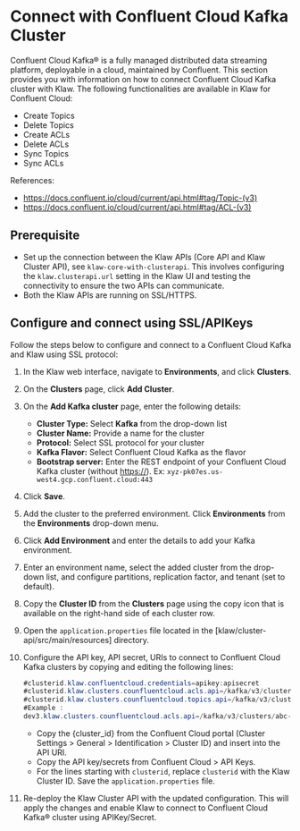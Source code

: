 # Connect with Confluent Cloud Kafka Cluster

Confluent Cloud Kafka® is a fully managed distributed data streaming
platform, deployable in a cloud, maintained by Confluent. This section
provides you with information on how to connect Confluent Cloud Kafka
cluster with Klaw. The following functionalities are available in Klaw for Confluent Cloud:

- Create Topics
- Delete Topics
- Create ACLs
- Delete ACLs
- Sync Topics
- Sync ACLs

References:

[//]: # "<!-- markdown-link-check-disable -->"

- <https://docs.confluent.io/cloud/current/api.html#tag/Topic-(v3)>
- <https://docs.confluent.io/cloud/current/api.html#tag/ACL-(v3)>

[//]: # "<!-- markdown-link-check-enable -->"

## Prerequisite

- Set up the connection between the Klaw APIs (Core API and Klaw Cluster
  API), see `klaw-core-with-clusterapi`.
  This involves configuring the `klaw.clusterapi.url` setting in the
  Klaw UI and testing the connectivity to ensure the two APIs can
  communicate.
- Both the Klaw APIs are running on SSL/HTTPS.

## Configure and connect using SSL/APIKeys

Follow the steps below to configure and connect to a Confluent Cloud Kafka and Klaw using SSL protocol:

1. In the Klaw web interface, navigate to **Environments**, and click
   **Clusters**.
2. On the **Clusters** page, click **Add Cluster**.
3. On the **Add Kafka cluster** page, enter the following details:

   - **Cluster Type:** Select **Kafka** from the drop-down list
   - **Cluster Name:** Provide a name for the cluster
   - **Protocol:** Select SSL protocol for your cluster
   - **Kafka Flavor:** Select Confluent Cloud Kafka as the flavor
   - **Bootstrap server:** Enter the REST endpoint of your Confluent Cloud Kafka cluster (without <https://>). Ex:
     `xyz-pk07es.us-west4.gcp.confluent.cloud:443`

4. Click **Save**.
5. Add the cluster to the preferred environment. Click **Environments**
   from the **Environments** drop-down menu.
6. Click **Add Environment** and enter the details to add your Kafka
   environment.
7. Enter an environment name, select the added cluster from the drop-down list, and configure partitions, replication
   factor, and tenant (set to default).
8. Copy the **Cluster ID** from the **Clusters** page using the copy
   icon that is available on the right-hand side of each cluster
   row.
9. Open the `application.properties` file located in the
   [klaw/cluster-api/src/main/resources] directory.
10. Configure the API key, API secret, URIs to connect to Confluent Cloud
    Kafka clusters by copying and editing the following lines:

    ```java
    #clusterid.klaw.confluentcloud.credentials=apikey:apisecret
    #clusterid.klaw.clusters.counfluentcloud.acls.api=/kafka/v3/clusters/{cluster_id}/acls
    #clusterid.klaw.clusters.counfluentcloud.topics.api=/kafka/v3/clusters/{cluster_id}/topics
    #Example :
    dev3.klaw.clusters.counfluentcloud.acls.api=/kafka/v3/clusters/abc-ab1abc/acls
    ```

    - Copy the {cluster_id} from the Confluent Cloud portal (Cluster Settings > General > Identification > Cluster ID)
      and insert into the API URI.
    - Copy the API key/secrets from Confluent Cloud > API Keys.
    - For the lines starting with `clusterid`, replace `clusterid` with the Klaw Cluster ID. Save
      the `application.properties` file.

11. Re-deploy the Klaw Cluster API with the updated configuration. This will
    apply the changes and enable Klaw to connect to Confluent Cloud
    Kafka® cluster using APIKey/Secret.
